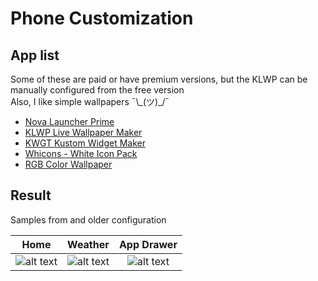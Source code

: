 # Phone Customization

## App list

Some of these are paid or have premium versions, but the KLWP can be manually configured from the free version  
Also, I like simple wallpapers ¯\\\_(ツ)\_/¯

* [Nova Launcher Prime](https://play.google.com/store/apps/details?id=com.teslacoilsw.launcher.prime&hl=en)
* [KLWP Live Wallpaper Maker](https://play.google.com/store/apps/details?id=org.kustom.wallpaper&hl=en)
* [KWGT Kustom Widget Maker](https://play.google.com/store/apps/details?id=org.kustom.widget&hl=en)
* [Whicons - White Icon Pack](https://play.google.com/store/apps/details?id=com.whicons.iconpack&hl=en)
* [RGB Color Wallpaper](https://play.google.com/store/apps/details?id=com.tecdrop.rgbwallpaper&hl=en)


## Result

Samples from and older configuration

| Home        | Weather           | App Drawer  |
|:-------------:|:-------------:|:-----:|
|![alt text](https://github.com/tinyAtlas/Phone_Customization/blob/master/Screenshot_20200204-134509.png "Screenshot 1")|![alt text](https://github.com/tinyAtlas/Phone_Customization/blob/master/Screenshot_20200204-134523.png "Screenshot 2")|![alt text](https://github.com/tinyAtlas/Phone_Customization/blob/master/Screenshot_20200204-134718.png "Screenshot 3")|
